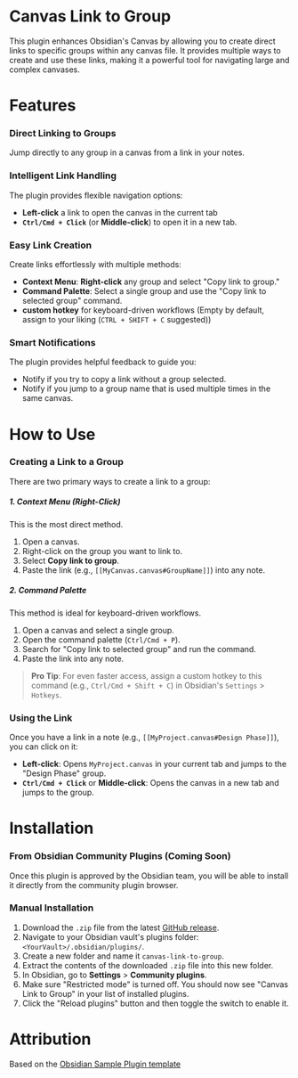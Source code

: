 # Canvas Link to Group

This plugin enhances Obsidian's Canvas by allowing you to create direct links to specific groups within any canvas file. It provides multiple ways to create and use these links, making it a powerful tool for navigating large and complex canvases.

# Features

### Direct Linking to Groups
Jump directly to any group in a canvas from a link in your notes.

### Intelligent Link Handling
The plugin provides flexible navigation options:
 - **Left-click** a link to open the canvas in the current tab
 - **`Ctrl/Cmd + Click`** (or **Middle-click**) to open it in a new tab.

### Easy Link Creation
Create links effortlessly with multiple methods:
- **Context Menu**: **Right-click** any group and select "Copy link to group."
- **Command Palette**: Select a single group and use the "Copy link to selected group" command.
- **custom hotkey** for keyboard-driven workflows (Empty by default, assign to your liking (`CTRL + SHIFT + C` suggested))

### Smart Notifications
The plugin provides helpful feedback to guide you:
- Notify if you try to copy a link without a group selected.
- Notify if you jump to a group name that is used multiple times in the same canvas.

# How to Use

### Creating a Link to a Group

There are two primary ways to create a link to a group:

##### 1. Context Menu (Right-Click)

This is the most direct method.

1.  Open a canvas.
2.  Right-click on the group you want to link to.
3.  Select **Copy link to group**.
4.  Paste the link (e.g., `[[MyCanvas.canvas#GroupName]]`) into any note.

##### 2. Command Palette

This method is ideal for keyboard-driven workflows.

1.  Open a canvas and select a single group.
2.  Open the command palette (`Ctrl/Cmd + P`).
3.  Search for "Copy link to selected group" and run the command.
4.  Paste the link into any note.

> **Pro Tip**: For even faster access, assign a custom hotkey to this command (e.g., `Ctrl/Cmd + Shift + C`) in Obsidian's `Settings` > `Hotkeys`.

### Using the Link

Once you have a link in a note (e.g., `[[MyProject.canvas#Design Phase]]`), you can click on it:

- **Left-click**: Opens `MyProject.canvas` in your current tab and jumps to the "Design Phase" group.
- **`Ctrl/Cmd + Click`** or **Middle-click**: Opens the canvas in a new tab and jumps to the group.

# Installation

### From Obsidian Community Plugins (Coming Soon)

Once this plugin is approved by the Obsidian team, you will be able to install it directly from the community plugin browser.

### Manual Installation

1.  Download the `.zip` file from the latest [GitHub release](https://github.com/quorafind/obsidian-canvas-link-to-group/releases/latest).
2.  Navigate to your Obsidian vault's plugins folder: `<YourVault>/.obsidian/plugins/`.
3.  Create a new folder and name it `canvas-link-to-group`.
4.  Extract the contents of the downloaded `.zip` file into this new folder.
5.  In Obsidian, go to **Settings** > **Community plugins**.
6.  Make sure "Restricted mode" is turned off. You should now see "Canvas Link to Group" in your list of installed plugins.
7.  Click the "Reload plugins" button and then toggle the switch to enable it.

# Attribution
Based on the [Obsidian Sample Plugin template](https://github.com/obsidianmd/obsidian-sample-plugin)
